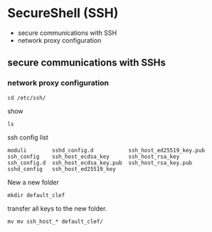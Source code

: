 # SecureShell (SSH)
* secure communications with SSH
* network proxy configuration
## secure communications with SSHs
### network proxy configuration
```terminal
cd /etc/ssh/
```
show 
```terminal
ls
```
ssh config list
```output
moduli        sshd_config.d           ssh_host_ed25519_key.pub
ssh_config    ssh_host_ecdsa_key      ssh_host_rsa_key
ssh_config.d  ssh_host_ecdsa_key.pub  ssh_host_rsa_key.pub
sshd_config   ssh_host_ed25519_key
```
New a new folder
```terminal
mkdir default_clef
```
transfer all keys to the new folder.
```terminal
mv mv ssh_host_* default_clef/
```